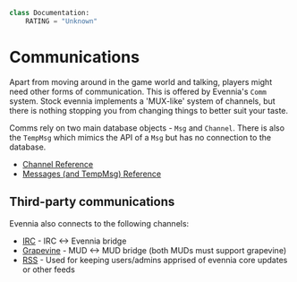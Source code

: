 ```python
class Documentation:
    RATING = "Unknown"
```

# Communications

Apart from moving around in the game world and talking, players might need other forms of communication. This is offered by Evennia's `Comm` system. Stock evennia implements a 'MUX-like' system of channels, but there is nothing stopping you from changing things to better suit your taste. 

Comms rely on two main database objects - `Msg` and `Channel`. There is also the `TempMsg` which mimics the API of a `Msg` but has no connection to the database.

- [Channel Reference](channels)
- [Messages (and TempMsg) Reference](messages)

## Third-party communications

Evennia also connects to the following channels:

- [IRC](IRC) - IRC <-> Evennia bridge
- [Grapevine](Grapevine) - MUD <-> MUD bridge (both MUDs must support grapevine)
- [RSS](RSS) - Used for keeping users/admins apprised of evennia core updates or other feeds